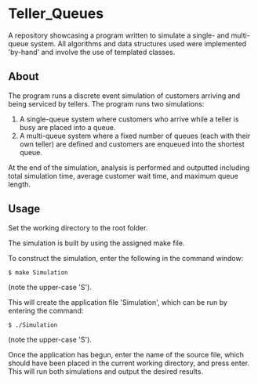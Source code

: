 # Teller_Queues
A repository showcasing a program written to simulate a single- and multi-queue system. All algorithms and data structures used were implemented 'by-hand' and involve the use of templated classes.

## About

The program runs a discrete event simulation of customers arriving and being serviced by tellers. The program runs two simulations:
 1. A single-queue system where customers who arrive while a teller is busy are placed into a queue.
 2. A multi-queue system where a fixed number of queues (each with their own teller) are defined and customers are enqueued into the shortest queue.

At the end of the simulation, analysis is performed and outputted including total simulation time, average customer wait time, and maximum queue length.

## Usage

Set the working directory to the root folder.

The simulation is built by using the assigned make file.

To construct the simulation, enter the following in the command window:

```
$ make Simulation
```

(note the upper-case 'S').

This will create the application file 'Simulation', which can be run by entering the command:

```
$ ./Simulation
```

(note the upper-case 'S').

Once the application has begun, enter the name of the source file, which should have been placed in the current working directory, and press enter. This will run both simulations and output the desired results.
